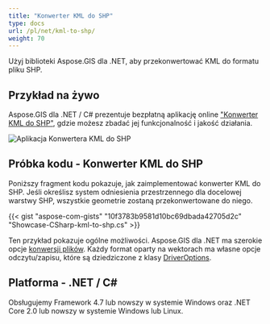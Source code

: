 ```yaml
---
title: "Konwerter KML do SHP"
type: docs
url: /pl/net/kml-to-shp/
weight: 70
---
```


Użyj biblioteki Aspose.GIS dla .NET, aby przekonwertować KML do formatu pliku SHP.

## **Przykład na żywo**

Aspose.GIS dla .NET / C# prezentuje bezpłatną aplikację online ["Konwerter KML do SHP"](https://products.aspose.app/gis/conversion/kml-to-shp), gdzie możesz zbadać jej funkcjonalność i jakość działania.

![Aplikacja Konwertera KML do SHP](conversion.png)

## **Próbka kodu - Konwerter KML do SHP**

Poniższy fragment kodu pokazuje, jak zaimplementować konwerter KML do SHP. Jeśli określisz system odniesienia przestrzennego dla docelowej warstwy SHP, wszystkie geometrie zostaną przekonwertowane do niego. 

{{< gist "aspose-com-gists" "10f3783b9581d10bc69dbada42705d2c" "Showcase-CSharp-kml-to-shp.cs" >}}

Ten przykład pokazuje ogólne możliwości. Aspose.GIS dla .NET ma szerokie opcje [konwersji plików](https://docs.aspose.com/gis/net/vector-layers/). Każdy format oparty na wektorach ma własne opcje odczytu/zapisu, które są dziedziczone z klasy [DriverOptions](https://reference.aspose.com/gis/net/aspose.gis/driveroptions).

## **Platforma - .NET / C#**

Obsługujemy Framework 4.7 lub nowszy w systemie Windows oraz .NET Core 2.0 lub nowszy w systemie Windows lub Linux.
